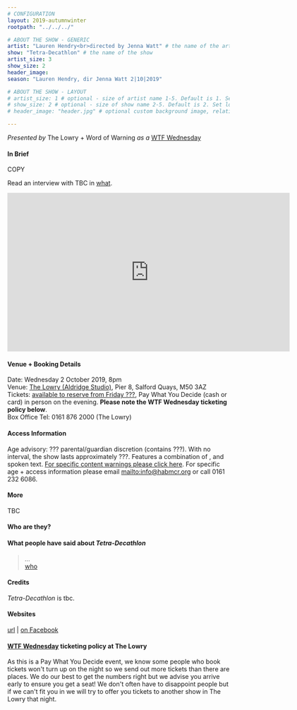 ```yaml
---
# CONFIGURATION
layout: 2019-autumnwinter
rootpath: "../../../"

# ABOUT THE SHOW - GENERIC
artist: "Lauren Hendry<br>directed by Jenna Watt" # the name of the artist or company
show: "Tetra-Decathlon" # the name of the show
artist_size: 3
show_size: 2
header_image:    
season: "Lauren Hendry, dir Jenna Watt 2|10|2019"

# ABOUT THE SHOW - LAYOUT
# artist_size: 1 # optional - size of artist name 1-5. Default is 1. Set longer names to lower values
# show_size: 2 # optional - size of show name 2-5. Default is 2. Set longer names to lower values
# header_image: "header.jpg" # optional custom background image, relative to current page

---
```

*Presented by* The Lowry + Word of Warning *as a* <a href="http://thelowry.com/about-us/festivals-projects/take-a-risk/wtf-wednesday" target="_blank">WTF Wednesday</a>
         
#### In Brief      
COPY        
         
Read an interview with TBC in <a href="http://" target="_blank">what</a>.           
           
<iframe src="http://player.vimeo.com/video/" width="640" height="360" frameborder="0" allowfullscreen></iframe>         
           
#### Venue + Booking Details           
Date: Wednesday 2 October 2019, 8pm        
Venue: <a href="http://thelowry.com/visit-lowry/how-to-get-here" target="_blank">The Lowry (Aldridge Studio)</a>, Pier 8, Salford Quays, M50 3AZ         
Tickets: <a href="http://thelowry.com/about-us/festivals-projects/take-a-risk/wtf-wednesday" target="_blank">available to reserve from Friday ???</a>, Pay What You Decide (cash or card) in person on the evening. **Please note the WTF Wednesday ticketing policy below**.          
Box Office Tel: 0161 876 2000 (The Lowry)          
          
#### Access Information        
Age advisory: ??? parental/guardian discretion (contains ???). With no interval, the show lasts approximately ???. Features a combination of , and spoken text. [For specific content warnings please click here](/contentwarnings). For specific age + access information please email <mailto:info@habmcr.org> or call 0161 232 6086.        
             
#### More         
TBC             
         
#### Who are they?        
           
#### What people have said about *Tetra-Decathlon*         
>*…*<br><a href="http://" target="_blank">who</a>        
        
#### Credits          
*Tetra-Decathlon* is tbc.            
         
#### Websites          
<a href="http://" target="_blank">url</a> | <a href="http://www.facebook.com/" target="_blank"> on Facebook</a>       
        
#### <a href="http://thelowry.com/about-us/festivals-projects/take-a-risk/wtf-wednesday" target="_blank">WTF Wednesday</a> ticketing policy at The Lowry         
As this is a Pay What You Decide event, we know some people who book tickets won't turn up on the night so we send out more tickets than there are places. We do our best to get the numbers right but we advise you arrive early to ensure you get a seat! We don't often have to disappoint people but if we can't fit you in we will try to offer you tickets to another show in The Lowry that night.

